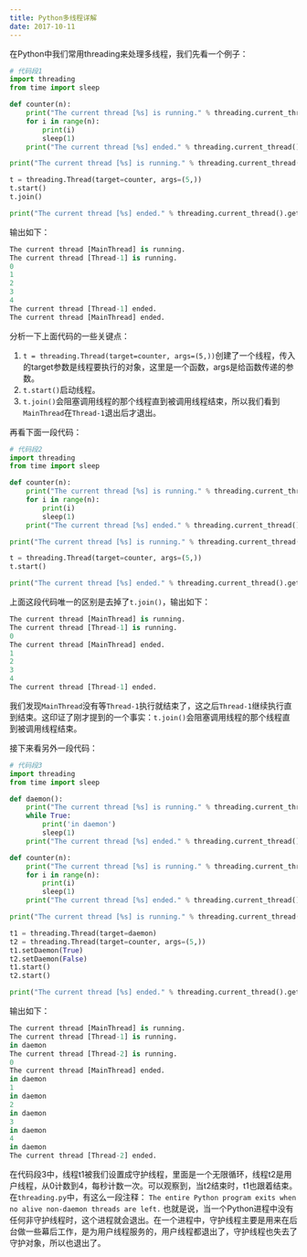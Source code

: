 ```yaml
---
title: Python多线程详解
date: 2017-10-11
---
```


在Python中我们常用threading来处理多线程，我们先看一个例子：

```Python
# 代码段1
import threading
from time import sleep

def counter(n):
    print("The current thread [%s] is running." % threading.current_thread().getName())
    for i in range(n):
        print(i)
        sleep(1)
    print("The current thread [%s] ended." % threading.current_thread().getName())

print("The current thread [%s] is running." % threading.current_thread().getName())

t = threading.Thread(target=counter, args=(5,))
t.start()
t.join()

print("The current thread [%s] ended." % threading.current_thread().getName())
```

输出如下：

```Python
The current thread [MainThread] is running.
The current thread [Thread-1] is running.
0
1
2
3
4
The current thread [Thread-1] ended.
The current thread [MainThread] ended.
```

分析一下上面代码的一些关键点：

1. `t = threading.Thread(target=counter, args=(5,))`创建了一个线程，传入的target参数是线程要执行的对象，这里是一个函数，args是给函数传递的参数。
2. `t.start()`启动线程。
3. `t.join()`会阻塞调用线程的那个线程直到被调用线程结束，所以我们看到`MainThread`在`Thread-1`退出后才退出。

再看下面一段代码：

```Python
# 代码段2
import threading
from time import sleep

def counter(n):
    print("The current thread [%s] is running." % threading.current_thread().getName())
    for i in range(n):
        print(i)
        sleep(1)
    print("The current thread [%s] ended." % threading.current_thread().getName())

print("The current thread [%s] is running." % threading.current_thread().getName())

t = threading.Thread(target=counter, args=(5,))
t.start()

print("The current thread [%s] ended." % threading.current_thread().getName())
```

上面这段代码唯一的区别是去掉了`t.join()`，输出如下：

```Python
The current thread [MainThread] is running.
The current thread [Thread-1] is running.
0
The current thread [MainThread] ended.
1
2
3
4
The current thread [Thread-1] ended.
```

我们发现`MainThread`没有等`Thread-1`执行就结束了，这之后`Thread-1`继续执行直到结束。这印证了刚才提到的一个事实：`t.join()`会阻塞调用线程的那个线程直到被调用线程结束。

接下来看另外一段代码：

```Python
# 代码段3
import threading
from time import sleep

def daemon():
    print("The current thread [%s] is running." % threading.current_thread().getName())
    while True:
        print('in daemon')
        sleep(1)
    print("The current thread [%s] ended." % threading.current_thread().getName())

def counter(n):
    print("The current thread [%s] is running." % threading.current_thread().getName())
    for i in range(n):
        print(i)
        sleep(1)
    print("The current thread [%s] ended." % threading.current_thread().getName())

print("The current thread [%s] is running." % threading.current_thread().getName())

t1 = threading.Thread(target=daemon)
t2 = threading.Thread(target=counter, args=(5,))
t1.setDaemon(True)
t2.setDaemon(False)
t1.start()
t2.start()

print("The current thread [%s] ended." % threading.current_thread().getName())
```

输出如下：

```Python
The current thread [MainThread] is running.
The current thread [Thread-1] is running.
in daemon
The current thread [Thread-2] is running.
0
The current thread [MainThread] ended.
in daemon
1
in daemon
2
in daemon
3
in daemon
4
in daemon
The current thread [Thread-2] ended.
```

在代码段3中，线程t1被我们设置成守护线程，里面是一个无限循环，线程t2是用户线程，从0计数到4，每秒计数一次。可以观察到，当t2结束时，t1也跟着结束。在`threading.py`中，有这么一段注释：
`The entire Python program exits when no alive non-daemon threads are left.`
也就是说，当一个Python进程中没有任何非守护线程时，这个进程就会退出。在一个进程中，守护线程主要是用来在后台做一些幕后工作，是为用户线程服务的，用户线程都退出了，守护线程也失去了守护对象，所以也退出了。
